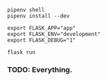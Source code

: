 

```
pipenv shell
pipenv install --dev

export FLASK_APP="app"
export FLASK_ENV="development"
export FLASK_DEBUG="1"

flask run
```

### TODO: Everything.

